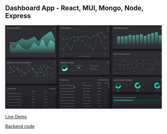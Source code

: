 ## Dashboard App - React, MUI, Mongo, Node, Express

<img src='/dash.png' alt='Dashboard' width='600' />

[Live Demo](https://dashboard-demo-swart.vercel.app/)

[Backend code](https://github.com/jaymzdrury/dashboard-server.git)
